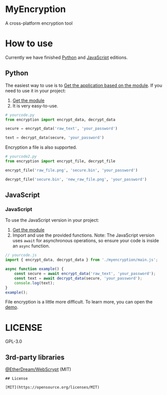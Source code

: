 # MyEncryption

A cross-platform encryption tool

# How to use

Currently we have finished [Python](./impl/Python/encryption.py) and [JavaScript](./impl/JavaScript/myencryption/main.js) editions.

## Python

The easiest way to use is to [Get the application based on the module](./impl/Python/encryption_app-v2.py). If you need to use it in your project:

1. [Get the module](./impl/Python/encryption.py)
2. It is very easy-to-use.

```python
# yourcode.py
from encryption import encrypt_data, decrypt_data

secure = encrypt_data('raw_text', 'your_password')

text = decrypt_data(secure, 'your_password')
```

Encryption a file is also supported.

```python
# yourcode2.py
from encryption import encrypt_file, decrypt_file

encrypt_file('raw_file.png', 'secure.bin', 'your_password')

decrypt_file('secure.bin', 'new_raw_file.png', 'your_password')
```

## JavaScript

### JavaScript

To use the JavaScript version in your project:

1. [Get the module](./impl/JavaScript/myencryption/main.js)
2. Import and use the provided functions. Note: The JavaScript version uses `await` for asynchronous operations, so ensure your code is inside an `async` function.

```javascript
// yourcode.js
import { encrypt_data, decrypt_data } from './myencryption/main.js';

async function example() {
    const secure = await encrypt_data('raw_text', 'your_password');
    const text = await decrypt_data(secure, 'your_password');
    console.log(text);
}
example();
```

File encryption is a little more difficult. To learn more, you can open the [demo](./impl/JavaScript/demo/demo.js).

# LICENSE
GPL-3.0

## 3rd-party libraries

[@EtherDream/WebScrypt](https://github.com/EtherDream/WebScrypt) (MIT)
```
## License

[MIT](https://opensource.org/licenses/MIT)
```
